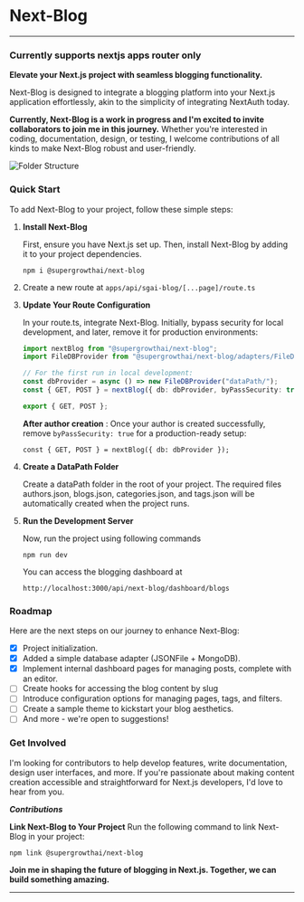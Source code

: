 # Next-Blog

****

### Currently supports nextjs apps router only

**Elevate your Next.js project with seamless blogging functionality.**

Next-Blog is designed to integrate a blogging platform into your Next.js application effortlessly, akin to the
simplicity of integrating NextAuth today.

**Currently, Next-Blog is a work in progress and I'm excited to invite collaborators to join me in this journey.**
Whether you're interested in coding, documentation, design, or testing, I welcome contributions of all kinds to make
Next-Blog robust and user-friendly.

![Folder Structure](https://github.com/captadexp/next-blog/blob/main/images/apps-router-folder-structure.png?raw=true)


### Quick Start

To add Next-Blog to your project, follow these simple steps:

1. **Install Next-Blog**

   First, ensure you have Next.js set up.
   Then, install Next-Blog by adding it to your project dependencies.
   ```shell
   npm i @supergrowthai/next-blog
   ```


2. Create a new route at ```apps/api/sgai-blog/[...page]/route.ts```


3. **Update Your Route Configuration**

   In your route.ts, integrate Next-Blog. Initially, bypass security for local development, and later, remove it for production environments:

   ```typescript
   import nextBlog from "@supergrowthai/next-blog";
   import FileDBProvider from "@supergrowthai/next-blog/adapters/FileDBAdapter";

   // For the first run in local development:
   const dbProvider = async () => new FileDBProvider("dataPath/");
   const { GET, POST } = nextBlog({ db: dbProvider, byPassSecurity: true });

   export { GET, POST };
   ```

   **After author creation** : Once your author is created successfully, remove ```byPassSecurity: true``` for a production-ready setup:

   ```shell
   const { GET, POST } = nextBlog({ db: dbProvider });
   ```

4. **Create a DataPath Folder**

   Create a dataPath folder in the root of your project. The required files authors.json, blogs.json, categories.json, and tags.json will be automatically created when the project runs.

5. **Run the Development Server**

   Now, run the project using following commands
   
   ```shell
   npm run dev
   ```

   You can access the blogging dashboard at
   
   ```shell
   http://localhost:3000/api/next-blog/dashboard/blogs
   ```


### Roadmap

Here are the next steps on our journey to enhance Next-Blog:

- [x] Project initialization.
- [x] Added a simple database adapter (JSONFile + MongoDB).
- [x] Implement internal dashboard pages for managing posts, complete with an editor.
- [ ] Create hooks for accessing the blog content by slug
- [ ] Introduce configuration options for managing pages, tags, and filters.
- [ ] Create a sample theme to kickstart your blog aesthetics.
- [ ] And more - we're open to suggestions!

### Get Involved

I'm looking for contributors to help develop features, write documentation, design user interfaces, and more. If
you're passionate about making content creation accessible and straightforward for Next.js developers, I'd love to hear
from you.

***Contributions***

**Link Next-Blog to Your Project**
Run the following command to link Next-Blog in your project:

```shell
npm link @supergrowthai/next-blog
```



**Join me in shaping the future of blogging in Next.js. Together, we can build something amazing.**

---

